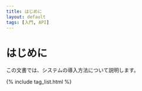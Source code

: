 ```yaml
---
title: はじめに
layout: default
tags: [入門, API]
---
```


# はじめに

この文書では、システムの導入方法について説明します。

{% include tag_list.html %}
